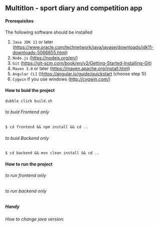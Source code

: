 ## Multitlon - sport diary and competition app

#### Prerequisites
 
 The following software should be installed
1. `Java JDK 11` or later (https://www.oracle.com/technetwork/java/javase/downloads/jdk11-downloads-5066655.html)
1. `Node.js` (https://nodejs.org/en/)
1. `Git` (https://git-scm.com/book/en/v2/Getting-Started-Installing-Git)
1. `Maven 3.0` or later (https://maven.apache.org/install.html)
1. `Angular CLI` ()https://angular.io/guide/quickstart (choose step 1))
1. `Cygwin` if you use windows (http://cygwin.com/) 

#### How to buid the project
`dubble click build.sh`

###### to buid Frontend only
```
$ cd frontend && npm install && cd ..
```

###### to buid Backend only
```
$ cd backend && mvn clean install && cd ..
```

#### How to run the project

###### to run frontend only

###### to run backend only


##### Handy
*How to change java version:*